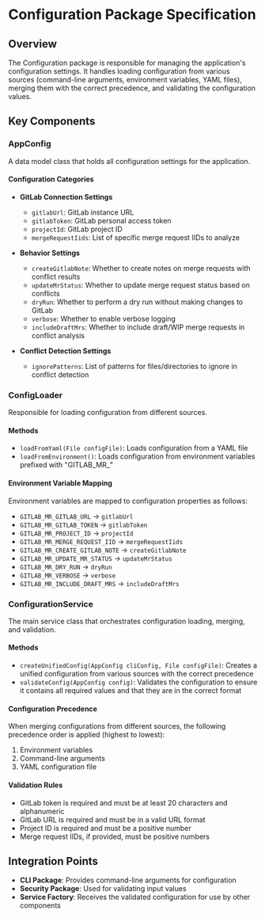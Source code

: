 # Configuration Package Specification

## Overview
The Configuration package is responsible for managing the application's configuration settings. It handles loading configuration from various sources (command-line arguments, environment variables, YAML files), merging them with the correct precedence, and validating the configuration values.

## Key Components

### AppConfig
A data model class that holds all configuration settings for the application.

#### Configuration Categories
- **GitLab Connection Settings**
  - `gitlabUrl`: GitLab instance URL
  - `gitlabToken`: GitLab personal access token
  - `projectId`: GitLab project ID
  - `mergeRequestIids`: List of specific merge request IIDs to analyze

- **Behavior Settings**
  - `createGitlabNote`: Whether to create notes on merge requests with conflict results
  - `updateMrStatus`: Whether to update merge request status based on conflicts
  - `dryRun`: Whether to perform a dry run without making changes to GitLab
  - `verbose`: Whether to enable verbose logging
  - `includeDraftMrs`: Whether to include draft/WIP merge requests in conflict analysis

- **Conflict Detection Settings**
  - `ignorePatterns`: List of patterns for files/directories to ignore in conflict detection

### ConfigLoader
Responsible for loading configuration from different sources.

#### Methods
- `loadFromYaml(File configFile)`: Loads configuration from a YAML file
- `loadFromEnvironment()`: Loads configuration from environment variables prefixed with "GITLAB_MR_"

#### Environment Variable Mapping
Environment variables are mapped to configuration properties as follows:
- `GITLAB_MR_GITLAB_URL` → `gitlabUrl`
- `GITLAB_MR_GITLAB_TOKEN` → `gitlabToken`
- `GITLAB_MR_PROJECT_ID` → `projectId`
- `GITLAB_MR_MERGE_REQUEST_IID` → `mergeRequestIids`
- `GITLAB_MR_CREATE_GITLAB_NOTE` → `createGitlabNote`
- `GITLAB_MR_UPDATE_MR_STATUS` → `updateMrStatus`
- `GITLAB_MR_DRY_RUN` → `dryRun`
- `GITLAB_MR_VERBOSE` → `verbose`
- `GITLAB_MR_INCLUDE_DRAFT_MRS` → `includeDraftMrs`

### ConfigurationService
The main service class that orchestrates configuration loading, merging, and validation.

#### Methods
- `createUnifiedConfig(AppConfig cliConfig, File configFile)`: Creates a unified configuration from various sources with the correct precedence
- `validateConfig(AppConfig config)`: Validates the configuration to ensure it contains all required values and that they are in the correct format

#### Configuration Precedence
When merging configurations from different sources, the following precedence order is applied (highest to lowest):
1. Environment variables
2. Command-line arguments
3. YAML configuration file

#### Validation Rules
- GitLab token is required and must be at least 20 characters and alphanumeric
- GitLab URL is required and must be in a valid URL format
- Project ID is required and must be a positive number
- Merge request IIDs, if provided, must be positive numbers

## Integration Points
- **CLI Package**: Provides command-line arguments for configuration
- **Security Package**: Used for validating input values
- **Service Factory**: Receives the validated configuration for use by other components

